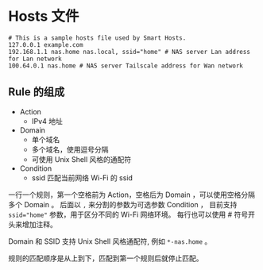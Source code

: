 # Hosts 文件

```hosts
# This is a sample hosts file used by Smart Hosts.
127.0.0.1 example.com
192.168.1.1 nas.home nas.local, ssid="home" # NAS server Lan address for Lan network
100.64.0.1 nas.home # NAS server Tailscale address for Wan network
```

## Rule 的组成

- Action
  - IPv4 地址
- Domain
  - 单个域名
  - 多个域名，使用逗号分隔
  - 可使用 Unix Shell 风格的通配符
- Condition
  - ssid 匹配当前网络 Wi-Fi 的 ssid

一行一个规则，第一个空格前为 Action，空格后为 Domain ，可以使用空格分隔多个 Domain 。
后面以 `,` 来分割的参数为可选参数 Condition ，
目前支持 `ssid="home"` 参数，用于区分不同的 Wi-Fi 网络环境。
每行也可以使用 # 符号开头来增加注释。

Domain 和 SSID 支持 Unix Shell 风格通配符, 例如 `*-nas.home` 。

规则的匹配顺序是从上到下，匹配到第一个规则后就停止匹配。
